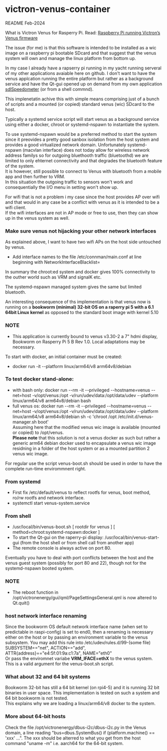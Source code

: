 # victron-venus-container
README Feb-2024

What is Victron Venus for Rasperry Pi. Read: [Raspberry Pi running Victron’s Venus firmware](https://www.victronenergy.com/blog/2017/09/06/raspberry-pi-running-victrons-venus-firmware)

The issue (for me) is that this software is intended to be installed as a wic image on a raspberry pi bootable SDcard and that suggest that the venus system will own and manage the linux platform from bottom up.

In my case I already have a rapserry pi running in my yacht running serveral of my other applications avaiable here on github.
I don't want to have the venus applcation running the entire platform but rather as a background service and have the Qt-gui opened up on demand from my own application  [sdlSpeedometer](https://github.com/ehedman/sdlSpeedometer) (or from a shell commnd).

This implenetatin achive this with simple means comprising just of a bunch of scripts and a mounted (or copied) standard venus (wic) SDcard to the host.

Typically a systemd service script will start venus as a background service using either a docker, chroot or systemd-nspawn to instantiate the system.

To use  systemd-nspawn would be a preferred method to start the system since it preovides a pretty good sanbox isolation from the host system and provides a good virtualized network domain.
Unfortunately systemd-nspawn (macvlan interface) does not today allow for wireless network address familys so for outgoing bluethooth traffic (bluetoothd) we are limited to only ehternet connectivity and that degrades the bluetooth feature of the system.<br>
It is however, still possible to connect to Venus with bluetooth from a mobile app and then further to VRM.<br>
In this situation the outgoing traffic to sensors won't work and consequentially the I/O menu in setting won't show up.

For wifi that is not a problem i my case since the host provides AP over wifi and that would in any case be a conflict with venus as it is intended to be a wifi client.<br>
If the wifi interfaces are not in AP mode or free to use, then they can show up in the venus system as well.

### Make sure venus not hijacking your other network interfaces
As explained above, I want to have two wifi APs on the host side untouched by venus.
- Add interface names to the file /etc/connman/main.conf at line beginning with NetworkInterfaceBlacklist=

In summary the chroot:ed system and docker gives 100% connectivity to the outher world such as VRM and signalK etc.

The systemd-nspawn managed system gives the same but limited bluetooth.

An interesting consequence of ths implementation is that venus now is running on a **bookworm (minimal) 32-bit OS on a raperry pi 5 with a 6.1 64bit Linux kernel** as opposed to the standard boot image with kernel 5.10

### NOTE
- This application is currently bound to venus v3.30-2 a 7" hdmi display, Bookworm on Rasperry Pi 5 B Rev 1.0. Local adaptations may be necessary.

To start with docker, an initial container must be created:
-  docker run -it --platform linux/arm64/v8 arm64v8/debian

### To test docker  stand-alone:
- with bash only: docker run --rm -it --privileged  --hostname=venus --net=host  -v/opt/venus:/opt  -v/run/udev/data:/opt/data/udev --platform linux/arm64/v8 arm64v8/debian  bash
- full venus os: docker run --rm -it --privileged  --hostname=venus --net=host  -v/opt/venus:/opt -v/run/udev/data:/opt/data/udev  --platform linux/arm64/v8  arm64v8/debian  sh -c 'chroot /opt /etc/init.d/venus-manager.sh boot'<br>
Assuming here that the modified venus wic image is available (mounted or copied) to /opt/venus.<br>
**Please note** that this solution is not a venus docker as such but rather a generic arm64 debian docker used to encapsulate a venus wic image residning in a folder of the host system or as a mounted partition 2 venus wic image.

For regular use the script venus-boot.sh should be used in order to have the complete run-time envirommnent right.

### From systemd
- First fix  /etc/default/venus to reflect rootfs for venus, boot method, ro/rw rootfs and network interface.
- systemctl start venus-system.service

### From shell
- /usr/local/bin/venus-boot.sh [ rootdir for venus ] [ method=chroot:systemd-nspawn:docker ]
- To start the Qt-gui on the raperry-pi display: /usr/local/bin/venus-start-gui (from the host shell or from shell call from another app)
- The remote console is always active on port 80.

Eventually you have to deal with port conflicts between the host and the venus guest system (possibly for port 80 and 22), though not for the systemd-nspawn booted system.

### NOTE
- The reboot function in /opt/victronenergy/gui/qml/PageSettingsGeneral.qml is now altered to Qt.quit()

### host network interface renaming
Since the bookworm OS default network interface name (when set to predictable in raspi-config) is set to end0, then a renaming is necessary either on the host or by passing an environment variable to the venus subsystem.
You may add this rule into /etc/udev/rules.d/99-(some file)<br>
SUBSYSTEM=="net", ACTION=="add", ATTR{address}=="e4:5f:01:9a:c1:7a", NAME="eth0"<br>
Or pass the enviromnet variabe **VRM_IFACE=ethX** to the venus system. This is a valid argument for the venus-boot.sh script.

### What about 32 and 64 bit systems
Bookworm 32-bit has still a 64 bit kernel (on rpi4-5) and it is running 32 bit binaries in user space. This implementation is tested on such a system and 64 bit bookworm is not tested.<br>
This explains why we are loading a linux/arm64/v8 docker to the system.

### More about 64-bit hosts
Check the file /opt/victronenergy/dbus-i2c/dbus-i2c.py in the Venus domain, a line reading "bus=dbus.SystemBus() if (platform.machine() ==  'xxx' ...". The xxx should be alterred to what you get from the host command "uname -m" i.e. aarch64 for the 64-bit system.
